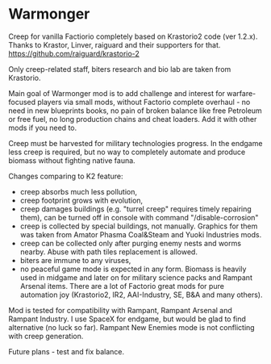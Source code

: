 # Warmonger
Creep for vanilla Factiorio completely based on Krastorio2 code (ver 1.2.x). Thanks to Krastor, Linver, raiguard and their supporters for that.
https://github.com/raiguard/krastorio-2

Only creep-related staff, biters research and bio lab are taken from Krastorio.

Main goal of Warmonger mod is to add challenge and interest for warfare-focused players via small mods, without Factorio complete overhaul - no need in new blueprints books, no pain of broken balance like free Petroleum or free fuel, no long production chains and cheat loaders. Add it with other mods if you need to.

Creep must be harvested for military technologies progress. In the endgame less creep is required, but no way to completely automate and produce biomass without fighting  native fauna.

Changes comparing to K2 feature:
- creep absorbs much less pollution,
- creep footprint grows with evolution,
- creep damages buildings (e.g. "turrel creep" requires timely repairing them), can be turned off in console with command "/disable-corrosion"
- creep is collected by special buildings, not manually. Graphics for them was taken from Amator Phasma Coal&Steam and Yuoki Industries mods.
- creep can be collected only after purging enemy nests and worms nearby. Abuse with path tiles replacement is allowed.
- biters are immune to any viruses,
- no peaceful game mode is expected in any form. Biomass is heavily used in midgame and later on for military science packs and Rampant Arsenal items. There are a lot of Factorio great mods for pure automation joy (Krastorio2, IR2, AAI-Industry, SE, B&A and many others).

Mod is tested for compatibility with Rampant, Rampant Arsenal and Rampant Industry. I use SpaceX for endgame, but would be glad to find alternative (no luck so far).
Rampant New Enemies mode is not conflicting with creep generation.

Future plans - test and fix balance.
